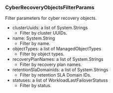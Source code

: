 ### CyberRecoveryObjectsFilterParams
Filter parameters for cyber recovery objects.

- clusterUuids: a list of System.Strings
  - Filter by cluster UUIDs.
- name: System.String
  - Filter by name.
- objectTypes: a list of ManagedObjectTypes
  - Filter by object types.
- recoveryPlanNames: a list of System.Strings
  - Filter by recovery plan names.
- retentionSlaDomainIds: a list of System.Strings
  - Filter by retention SLA Domain IDs.
- statuses: a list of WorkloadLastFailoverStatuss
  - Filter by status.
